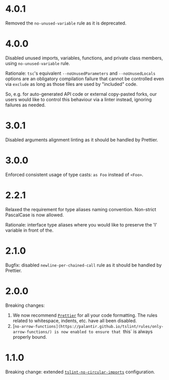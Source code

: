 # 4.0.1

Removed the `no-unused-variable` rule as it is deprecated.

# 4.0.0

Disabled unused imports, variables, functions, and private class members, using `no-unused-variable` rule.

Rationale: `tsc`'s equivalent `--noUnusedParameters` and `--noUnusedLocals` options are an obligatory compilation failure that cannot be controlled even via `exclude` as long as those files are used by "included" code.

So, e.g. for auto-generated API code or external copy-pasted forks, our users would like to control this behaviour via a linter instead, ignoring failures as needed.

# 3.0.1

Disabled arguments alignment linting as it should be handled by Prettier.

# 3.0.0

Enforced consistent usage of type casts: `as Foo` instead of `<Foo>`.

# 2.2.1

Relaxed the requirement for type aliases naming convention. Non-strict PascalCase is now allowed. 

Rationale: interface type aliases where you would like to preserve the 'I' variable in front of the.
# 2.1.0

Bugfix: disabled `newline-per-chained-call` rule as it should be handled by Prettier.

# 2.0.0

Breaking changes:

1. We now recommend [`Prettier`](https://prettier.io/docs/en/install.html) for all your code formatting. The rules related to whitespace, indents, etc. have all been disabled.
2. [`no-arrow-functions](https://palantir.github.io/tslint/rules/only-arrow-functions/) is now enabled to ensure that `this` is always properly bound.

# 1.1.0

Breaking change: extended [`tslint-no-circular-imports`](https://www.npmjs.com/package/tslint-no-circular-imports) configuration.
